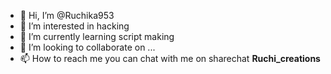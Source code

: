 - 👋 Hi, I’m @Ruchika953
- 👀 I’m interested in hacking 
- 🌱 I’m currently learning script making 
- 💞️ I’m looking to collaborate on ...
- 📫 How to reach me
you can chat with me on sharechat __Ruchi_creations__


<!---
Ruchika953/Ruchika953 is a ✨ special ✨ repository because its `README.md` (this file) appears on your GitHub profile.
You can click the Preview link to take a look at your changes.
--->
